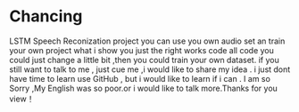 # Chancing
LSTM Speech Reconization project
you can use you own audio set an train your own project
what i show you just the right works code
all code you could just change a little bit ,then you could train your own dataset.
if you still want to talk to me , just cue me ,i would like to share my idea .
i just dont have time to learn use GitHub , but i would like to learn if i can . 
I am so Sorry ,My English was so poor.or i would like to talk more.Thanks for you view！
